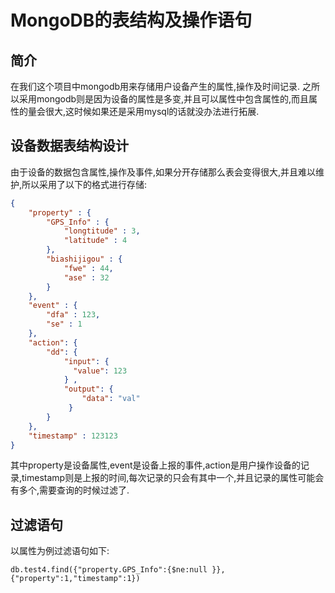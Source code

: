 # MongoDB的表结构及操作语句

## 简介
在我们这个项目中mongodb用来存储用户设备产生的属性,操作及时间记录.
之所以采用mongodb则是因为设备的属性是多变,并且可以属性中包含属性的,而且属性的量会很大,这时候如果还是采用mysql的话就没办法进行拓展.

## 设备数据表结构设计
由于设备的数据包含属性,操作及事件,如果分开存储那么表会变得很大,并且难以维护,所以采用了以下的格式进行存储:
```json
{
	"property" : {
		"GPS_Info" : {
			"longtitude" : 3,
			"latitude" : 4
		},
		"biashijigou" : {
			"fwe" : 44,
			"ase" : 32
		}
	},
	"event" : {
		"dfa" : 123,
		"se" : 1
	},
    "action": {
        "dd": {
            "input": {
              "value": 123
            } ,
            "output": {
                "data": "val"
             } 
        }     
    },
	"timestamp" : 123123
}
```
其中property是设备属性,event是设备上报的事件,action是用户操作设备的记录,timestamp则是上报的时间,每次记录的只会有其中一个,并且记录的属性可能会有多个,需要查询的时候过滤了.

## 过滤语句
以属性为例过滤语句如下:
```mongojs
db.test4.find({"property.GPS_Info":{$ne:null }},{"property":1,"timestamp":1})
```
